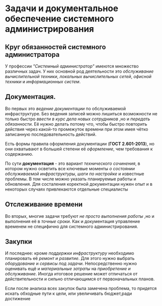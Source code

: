 # Задачи и документальное обеспечение системного администрирования

## Круг обязанностей системного администратора


У профессии *"Системный администратор"* имеются множество различных задач. У них основной род деятельности это *обслуживание вычислительной техники*, *локальных вычислительных сетей*, *офисной техники* и *информационных систем*.

## Документация.

Во первых это *ведение документации* по обслуживаемой инфраструктуре. Без ведения записей можно лишиться возможности не только быстро *ввести в курс дела новых сотрудников* ,но и *передать обязанности*. Её нужно делать потому что, чтобы быстро повторить действия через какой-то промежуток времени при этом имея чётко записанную последовательность действий.
 
Есть формы правила оформления документации (**ГОСТ 2.601-2013**), но они охватывают в большей степени её *оформление*, чем требования к содержанию.

По сути **документация** - это вариант *технического сочинения*, в котором нужно осветить все ключевые моменты *о состоянии обслуживаемой инфраструктуры*, *шаги по настройке* и известные проблемы. В том числе можно указать планируемые работы и обновления. Для состаления коректной документации нужен опыт и в некоторых случаях привлекаются отдельные специалисты

## Отслеживание времени

Во вторых, многие задачи требуют *не просто выполнения работы* ,но и выполнения её в *точные сроки*. Как и документация управление временем не специфично для системного администрирования.

## Закупки

И последнее: кроме *поддержки инфраструктуру* необходимо планировать её *ремонт и развитие*. Для этого нужно выбрать *оборудование* и *сервисы под задачи*. Непосредственно  нужно оценивать ещё и *материальные затраты* на *приобретение и обслуживание*. Иногда итоговое решение может отличаться от действительности и сильно отличающимся от первоначальных планов.

Если после анализа всех закупок была замечена проблема, то придется искать обходные пути к цели, или увеличивать бюджет,ради достижение 
